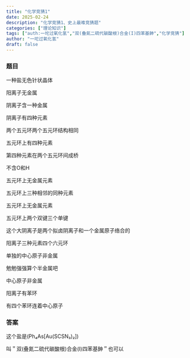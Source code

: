 ```yaml
---
title: "化学竞猜1"
date: 2025-02-24
description: "化学竞猜1、史上最难竞猜题"
categories: ["理论知识"]
tags: ["auth:一坨过氧化氢","双(叠氮二硫代碳酸根)合金(I)四苯基鉮","化学竞猜"]
author: "一坨过氧化氢"
draft: false
---
```


### 题目

一种盐无色针状晶体

阳离子无金属

阴离子含一种金属

阴离子有四种元素

两个五元环两个五元环结构相同

五元环上有四种元素

第四种元素在两个五元环间成桥

不含O和H

五元环上无金属元素

五元环上三种相邻的同种元素

五元环上无金属元素

五元环上两个双键三个单键

这个大阴离子是两个拟卤阴离子和一个金属原子络合的

阳离子三种元素四个六元环

单独的中心原子非金属

勉勉强强算个半金属吧

中心原子非金属

阳离子有苯环

有四个苯环连着中心原子


### 答案

这个盐是(Ph₄As[Au(SCSN₃)₂])

叫＂双(叠氮二硫代碳酸根)合金(I)四苯基鉮＂也可以